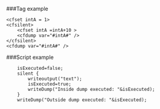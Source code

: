###Tag example

```lucee+trycf
<cfset intA = 1>
<cfsilent>
	<cfset intA =intA+10 >
	<cfdump var="#intA#" />
</cfsilent>
<cfdump var="#intA#" />
```
###Script example

```luceescript+trycf
	isExecuted=false;
	silent {
		writeoutput("text");
		isExecuted=true;
		writeDump("Inside dump executed: "&isExecuted);
	}
	writeDump("Outside dump executed: "&isExecuted);
```